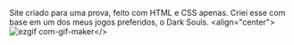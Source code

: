Site criado para uma prova, feito com HTML e CSS apenas.
Criei esse com base em um dos meus jogos preferidos, o Dark Souls.
<align="center">![ezgif com-gif-maker](https://user-images.githubusercontent.com/88199918/141878350-9f680640-3cdc-42e9-8e5b-84450a0c4211.gif)</>
